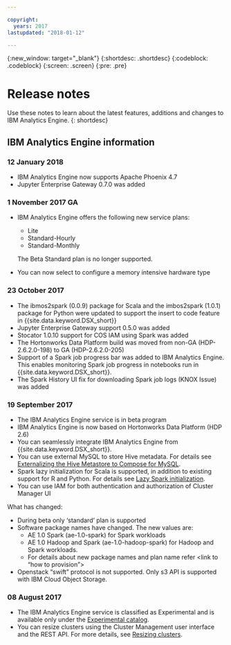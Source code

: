 ```yaml
---

copyright:
  years: 2017
lastupdated: "2018-01-12"

---
```


<!-- Attribute definitions -->
{:new_window: target="_blank"}
{:shortdesc: .shortdesc}
{:codeblock: .codeblock}
{:screen: .screen}
{:pre: .pre}

# Release notes
Use these notes to learn about the latest features, additions and changes to IBM Analytics Engine.
{: shortdesc}
## IBM Analytics Engine information

### 12 January 2018

- IBM Analytics Engine now supports Apache Phoenix 4.7
- Jupyter Enterprise Gateway 0.7.0 was added

### 1 November 2017 GA
- IBM Analytics Engine offers the following new service plans:
  - Lite
  - Standard-Hourly
  - Standard-Monthly

  The Beta Standard plan is no longer supported.

- You can now select to configure a memory intensive hardware type

### 23 October 2017

- The ibmos2spark (0.0.9) package for Scala and the imbos2spark (1.0.1) package for Python were updated to support the insert to code feature in {{site.data.keyword.DSX_short}} 
- Jupyter Enterprise Gateway support 0.5.0 was added
- Stocator 1.0.10 support for COS IAM using Spark was added
- The Hortonworks Data Platform build was moved from non-GA (HDP-2.6.2.0-198) to GA (HDP-2.6.2.0-205)
- Support of a Spark job progress bar was added to IBM Analytics Engine. This enables monitoring Spark job progress in notebooks run in {{site.data.keyword.DSX_short}}.
- The Spark History UI fix for downloading Spark job logs (KNOX Issue) was added

### 19 September 2017

* The IBM Analytics Engine service is in beta program
* IBM Analytics Engine is now based on Hortonworks Data Platform (HDP 2.6)
* You can seamlessly integrate IBM Analytics Engine from {{site.data.keyword.DSX_short}}.
* You can use external MySQL to store Hive metadata. For details see [Externalizing the Hive Metastore to Compose for MySQL](./external-hive-metastore.html).
* Spark lazy initialization for Scala is supported, in addition to existing support for R and Python. For details see [Lazy Spark initialization](./lazy-spark-initialization.html).
* You can use IAM for both authentication and authorization of Cluster Manager UI

What has changed:
* During beta only ‘standard’ plan is supported
* Software package names have changed. The new values are:
  * AE 1.0 Spark (ae-1.0-spark) for Spark workloads
  * AE 1.0 Hadoop and Spark (ae-1.0-hadoop-spark) for Hadoop and Spark workloads.
  * For details about new package names and plan name refer <link to “how to provision”>
* Openstack “swift” protocol is not supported. Only s3 API is supported with IBM Cloud Object Storage.  

### 08 August 2017

* The IBM Analytics Engine service is classified as Experimental and is available only under the [Experimental catalog](https://console.bluemix.net/catalog/labs?env_id=ibm:yp:us-south).
* You can resize clusters using the Cluster Management user interface and the REST API. For more details, see [Resizing clusters](./Resize-clusters.html#resizing-clusters).
